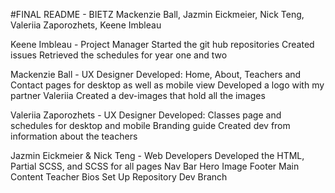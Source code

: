 #FINAL README - BIETZ
Mackenzie Ball, Jazmin Eickmeier, Nick Teng, Valeriia Zaporozhets, Keene Imbleau 


Keene Imbleau - Project Manager
Started the git hub repositories
Created issues
Retrieved the schedules for year one and two

Mackenzie Ball - UX Designer 
Developed: Home, About, Teachers and Contact pages for desktop as well as mobile view
Developed a logo with my partner Valeriia 
Created a dev-images that hold all the images

Valeriia Zaporozhets - UX Designer
Developed: Classes page and schedules for desktop and mobile
Branding guide
Created dev from information about the teachers

Jazmin Eickmeier & Nick Teng - Web Developers
Developed the HTML, Partial SCSS,  and SCSS for all pages
Nav Bar
Hero Image
Footer
Main Content
Teacher Bios
Set Up Repository Dev Branch
